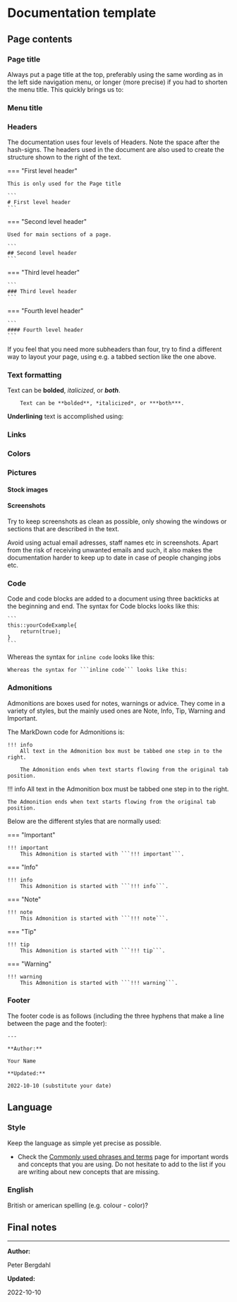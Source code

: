 # Documentation template

## Page contents

### Page title

Always put a page title at the top, preferably using the same wording as in the left side navigation menu, or longer (more precise) if you had to shorten the menu title. This quickly brings us to:

### Menu title

### Headers

The documentation uses four levels of Headers. Note the space after the hash-signs. The headers used in the document are also used to create the structure shown to the right of the text.

=== "First level header"

    This is only used for the Page title

    ```
    # First level header
    ```

=== "Second level header"

    Used for main sections of a page.

    ```
    ## Second level header
    ```

=== "Third level header"

    ```
    ### Third level header
    ```

=== "Fourth level header"

    ```
    #### Fourth level header
    ```

If you feel that you need more subheaders than four, try to find a different way to layout your page, using e.g. a tabbed section like the one above.

### Text formatting

Text can be **bolded**, *italicized*, or ***both***.

```
    Text can be **bolded**, *italicized*, or ***both***.
```

__Underlining__ text is accomplished using:



### Links

### Colors

### Pictures

#### Stock images

#### Screenshots

Try to keep screenshots as clean as possible, only showing the windows or sections that are described in the text.

Avoid using actual email adresses, staff names etc in screenshots. Apart from the risk of receiving unwanted emails and such, it also makes the documentation harder to keep up to date in case of people changing jobs etc.

### Code

Code and code blocks are added to a document using three backticks at the beginning and end. The syntax for Code blocks looks like this:

    ```
    this::yourCodeExample{
        return(true);
    }
    ```

Whereas the syntax for ```inline code``` looks like this:

```
Whereas the syntax for ```inline code``` looks like this:
```

### Admonitions

Admonitions are boxes used for notes, warnings or advice. They come in a variety of styles, but the mainly used ones are Note, Info, Tip, Warning and Important.

The MarkDown code for Admonitions is:

```
!!! info
    All text in the Admonition box must be tabbed one step in to the right.

    The Admonition ends when text starts flowing from the original tab position.
```

!!! info
    All text in the Admonition box must be tabbed one step in to the right.

    The Admonition ends when text starts flowing from the original tab position.

Below are the different styles that are normally used:

=== "Important"

    !!! important
        This Admonition is started with ```!!! important```.

=== "Info"

    !!! info
        This Admonition is started with ```!!! info```.

=== "Note"

    !!! note
        This Admonition is started with ```!!! note```.

=== "Tip"

    !!! tip
        This Admonition is started with ```!!! tip```.

=== "Warning"

    !!! warning
        This Admonition is started with ```!!! warning```.


### Footer

The footer code is as follows (including the three hyphens that make a line between the page and the footer):
```
---

**Author:**

Your Name

**Updated:**

2022-10-10 (substitute your date)
```

## Language

### Style

Keep the language as simple yet precise as possible.

* Check the [Commonly used phrases and terms](/../manual/manual_common_phrases/) page for important words and concepts that you are using. Do not hesitate to add to the list if you are writing about new concepts that are missing.

### English

British or american spelling (e.g. colour - color)?

## Final notes

---

**Author:**

Peter Bergdahl

**Updated:**

2022-10-10